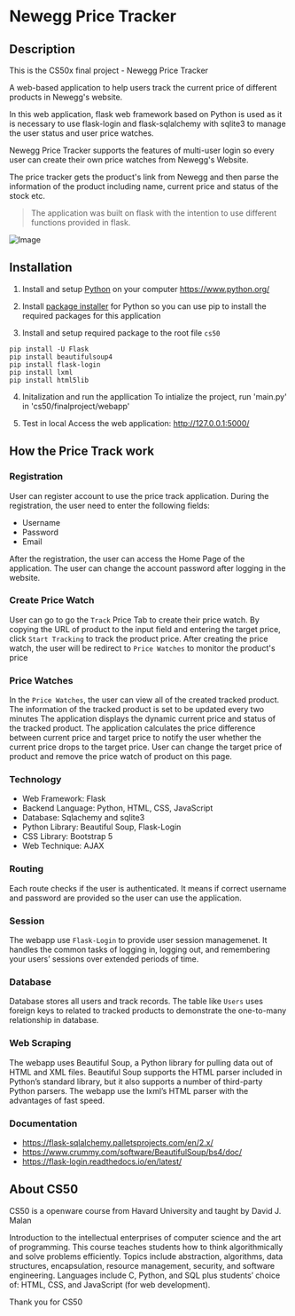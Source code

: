 # Newegg Price Tracker

## Description
This is the CS50x final project - Newegg Price Tracker

A web-based application to help users track the current price of different products in Newegg's website.

In this web application, flask web framework based on Python is used as it is necessary to use flask-login and flask-sqlalchemy with sqlite3 to manage the user status and user price watches.

Newegg Price Tracker supports the features of multi-user login so every user can create their own price watches from Newegg's Website.

The price tracker gets the product's link from Newegg and then parse the information of the product including name, current price and status of the stock etc.


> The application was built on flask with the intention to use different functions provided in flask.

![Image](https://img.youtube.com/vi/MBgyN2xhngA/maxresdefault.jpg)


## Installation
1. Install and setup [Python](https://www.python.org/) on your computer
https://www.python.org/

2. Install [package installer](https://pypi.org/project/pip/) for Python so you can use pip to install the required packages for this application

3. Install and setup required package to the root file `cs50`
```
pip install -U Flask
pip install beautifulsoup4
pip install flask-login
pip install lxml
pip install html5lib
```

4. Initalization and run the appllication
To intialize the project, run 'main.py' in 'cs50/finalproject/webapp'

5. Test in local
Access the web application: http://127.0.0.1:5000/


## How the Price Track work
### Registration
User can register account to use the price track application. During the registration, the user need to enter the following fields:
- Username
- Password
- Email

After the registration, the user can access the Home Page of the application.
The user can change the account password after logging in the website.

### Create Price Watch
User can go to go the `Track` Price Tab to create their price watch.
By copying the URL of product to the input field and entering the target price, click `Start Tracking` to track the product price.
After creating the price watch, the user will be redirect to `Price Watches` to monitor the product's price

### Price Watches
In the `Price Watches`, the user can view all of the created tracked product.
The information of the tracked product is set to be updated every two minutes
The application displays the dynamic current price and status of the tracked product.
The application calculates the price difference between current price and target price to notify the user whether the current price drops to the target price.
User can change the target price of product and remove the price watch of product on this page.


### Technology
- Web Framework: Flask
- Backend Language: Python, HTML, CSS, JavaScript
- Database: Sqlachemy and sqlite3
- Python Library: Beautiful Soup, Flask-Login
- CSS Library: Bootstrap 5
- Web Technique: AJAX


### Routing
Each route checks if the user is authenticated. It means if correct username and password are provided so the user can use the application.


### Session
The webapp use `Flask-Login` to provide user session managemenet. It handles the common tasks of logging in, logging out, and remembering your users’ sessions over extended periods of time.


### Database
Database stores all users and track records. The table like `Users` uses foreign keys to related to tracked products to demonstrate the one-to-many relationship in database.


### Web Scraping
The webapp uses Beautiful Soup, a Python library for pulling data out of HTML and XML files.
Beautiful Soup supports the HTML parser included in Python’s standard library, but it also supports a number of third-party Python parsers.
The webapp use the lxml’s HTML parser with the advantages of fast speed.


### Documentation
- https://flask-sqlalchemy.palletsprojects.com/en/2.x/
- https://www.crummy.com/software/BeautifulSoup/bs4/doc/
- https://flask-login.readthedocs.io/en/latest/


## About CS50
CS50 is a openware course from Havard University and taught by David J. Malan

Introduction to the intellectual enterprises of computer science and the art of programming. This course teaches students how to think algorithmically and solve problems efficiently. Topics include abstraction, algorithms, data structures, encapsulation, resource management, security, and software engineering. Languages include C, Python, and SQL plus students’ choice of: HTML, CSS, and JavaScript (for web development).

Thank you for CS50

